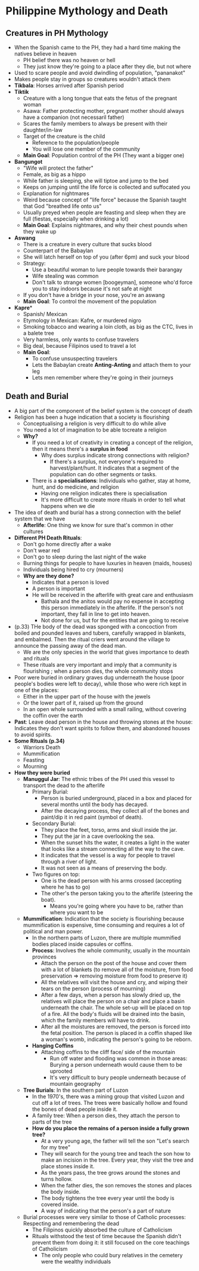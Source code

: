 # Philippine Mythology and Death

## Creatures in PH Mythology
* When the Spanish came to the PH, they had a hard time making the natives believe in heaven
  * PH belief there was no heaven or hell
  * They just know they're going to a place after they die, but not where
* Used to scare people and avoid dwindling of population, "pananakot"
* Makes people stay in groups so creatures wouldn't attack them
* **Tikbala**: Horses arrived after Spanish period
* **Tiktik**
  * Creature with a long tongue that eats the fetus of the pregnant woman
  * Asawa: Father protecting mother, pregnant mother should always have a companion (not necessaril father)
  * Scares the family members to always be present with their daughter/in-law
  * Target of the creature is the child
    * Reference to the population/people
    * You will lose one member of the community
  * **Main Goal**: Population control of the PH (They want a bigger one)
* **Bangungot**
  * "Wife will protect the father"
  * Female, as big as a hippo
  * While father is sleeping, she will tiptoe and jump to the bed
  * Keeps on jumping until the life force is collected and suffocated you
  * Explanation for nightmares
  * Weird because concept of "life force" because the Spanish taught that God "breathed life onto us"
  * Usually preyed when people are feasting and sleep when they are full (fiestas, especially when drinking a lot)
  * **Main Goal**: Explains nightmares, and why their chest pounds when they wake up
* **Aswang**
  * There is a creature in every culture that sucks blood
  * Counterpart of the Babaylan
  * She will latch herself on top of you (after 6pm) and suck your blood
  * Strategy: 
    * Use a beautiful woman to lure people towards their barangay
    * Wife stealing was common
    * Don't talk to strange women [boogeyman], someone who'd force you to stay indoors because it's not safe at night
  * If you don't have a bridge in your nose, you're an aswang
  * **Main Goal**: To control the movement of the population
* **Kapre***
  * Spanish/ Mexican
  * Etymology in Mexican: Kafre, or murdered nigro
  * Smoking tobacco and wearing a loin cloth, as big as the CTC, lives in a balete tree
  * Very harmless, only wants to confuse travelers
  * Big deal, because Filipinos used to travel a lot
  * **Main Goal**: 
    * To confuse unsuspecting travelers
    * Lets the Babaylan create **Anting-Anting** and attach them to your leg
    * Lets men remember where they're going in their journeys

## Death and Burial
* A big part of the component of the belief system is the concept of death
* Religion has been a huge indication that a society is flourishing
  * Conceptualising a religion is very difficult to do while alive
  * You need a lot of imagination to be able tocreate a religion
  * **Why?**
    * If you need a lot of creativity in creating a concept of the religion, then it means there's a **surplus in food**
      * Why does surplus indicate strong connections with religion?
        * If there's a surplus, not everyone's required to harvest/plant/hunt. It indicates that a segment of the population can do other segments or tasks.
    * There is a **specialisations**: Individuals who gather, stay at home, hunt, and do medicine, and religion
      * Having one religion indicates there is specialisation
      * It's more difficult to create more rituals in order to tell what happens when we die
* The idea of death and burial has a strong connection with the belief system that we have
  * **Afterlife**: One thing we know for sure that's common in other cultures
* **Different PH Death Rituals**:
  * Don't go home directly after a wake
  * Don't wear red
  * Don't go to sleep during the last night of the wake
  * Burning things for people to have luxuries in heaven (maids, houses)
  * Individuals being hired to cry (mourners)
  * **Why are they done?**
    * Indicates that a person is loved
    * A person is important
    * He will be received in the afterlife with great care and enthusiasm
      * Bathala and the anitos would pay no expense in accepting this person immediately in the afterlife. If the person's not important, they fall in line to get into heaven.
      * Not done for us, but for the entities that are going to receive
* (p.33) THe body of the dead was sponged with a concoction from boiled and pounded leaves and tubers, carefully wrapped in blankets, and embalmed. Then the ritual criers went around the village to announce the passing away of the dead man.
  * We are the only species in the world that gives importance to death and rituals
  * These rituals are very important and imply that a community is flourishing ; when a person dies, the whole community stops
* Poor were buried in ordinary graves dug underneath the house (poor people's bodies were left to decay), while those who were rich kept in one of the places:
  * Either in the upper part of the house with the jewels
  * Or the lower part of it, raised up from the ground
  * In an open whole surrounded with a small railing, without covering the coffin over the earth
* **Past**: Leave dead person in the house and throwing stones at the house: Indicates they don't want spirits to follow them, and abandoned houses to avoid spirits.
* **Some Rituals (p.34)**
  * Warriors Death
  * Mummification
  * Feasting
  * Mourning
* **How they were buried**
  * **Manuggul Jar**: The ethnic tribes of the PH used this vessel to transport the dead to the afterlife
    * Primary Burial: 
      * Person is buried underground, placed in a box and placed for several months until the body has decayed.
      * After the decaying process, they collect all of the bones and paint/dip it in red paint (symbol of death). 
    * Secondary Burial: 
      * They place the feet, torso, arms and skull inside the jar. 
      * They put the jar in a cave overlooking the sea. 
      * When the sunset hits the water, it creates a light in the water that looks like a stream connecting all the way to the cave.
       * It indicates that the vessel is a way for people to travel through a river of light.
       * It was not seen as a means of preserving the body.
    * Two figures on top: 
      * One is the dead person with his arms crossed (accepting where he has to go)
      * The other's the person taking you to the afterlife (steering the boat).
        * Means you're going where you have to be, rather than where you want to be
  * **Mummification**: Indication that the society is flourishing because mummification is expensive, time consuming and requires a lot of political and man power.
    * In the northern parts of Luzon, there are multiple mummified bodies placed inside capsules or coffins.
    * **Process**: Involves the whole community, usually in the mountain provinces
      * Attach the person on the post of the house and cover them with a lot of blankets (to remove all of the moisture, from food preservation => removing moisture from food to preserve it)
      * All the relatives will visit the house and cry, and wiping their tears on the person (process of mourning)
      * After a few days, when a person has slowly dried up, the relatives will place the person on a chair and place a basin underneath the chair. The whole set-up will be placed on top of a fire. All the body's fluids will be drained into the basin, which the family members will have to drink.
      * After all the moistures are removed, the person is forced into the fetal position. The person is placed in a coffin shaped like a woman's womb, indicating the person's going to be reborn.
    * **Hanging Coffins**
      * Attaching coffins to the cliff face/ side of the mountain
        * Run off water and flooding was common in those areas: Burying a person underneath would cause them to be uprooted
        * It's very difficult to bury people underneath because of mountain geography
  * **Tree Burials**: In the southern part of Luzon
    * In the 1970's, there was a mining group that visited Luzon and cut off a lot of trees. The trees were basically hollow and found the bones of dead people inside it.
    * A family tree: When a person dies, they attach the person to parts of the tree
    * **How do you place the remains of a person inside a fully grown tree?**
      * At a very young age, the father will tell the son "Let's search for my tree"
      * They will search for the young tree and teach the son how to make an incision in the tree. Every year, they visit the tree and place stones inside it.
      * As the years pass, the tree grows around the stones and turns hollow. 
      * When the father dies, the son removes the stones and places the body inside.
      * The body tightens the tree every year until the body is covered inside.
      * A way of indicating that the person's a part of nature
  * Burial processes were very similar to those of Catholic processes: Respecting and remembering the dead
    * The Filipinos quickly absorbed the culture of Catholicism
    * Rituals withstood the test of time because the Spanish didn't prevent them from doing it: it still focused on the core teachings of Catholicism
      * The only people who could bury relatives in the cemetery were the wealthy individuals

 